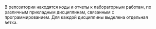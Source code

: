 В репозитории находятся коды и отчеты к лабораторным работам, по различным прикладным дисциплинам, связанным с программированием. Для каждой дисциплины выделена отдельная ветка.
